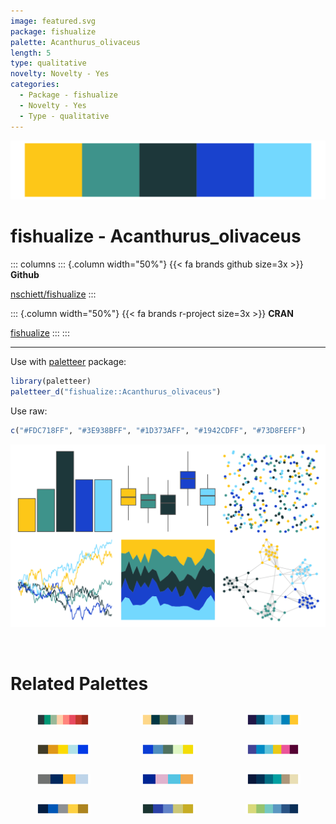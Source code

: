 ```yaml
---
image: featured.svg
package: fishualize
palette: Acanthurus_olivaceus
length: 5
type: qualitative
novelty: Novelty - Yes
categories:
  - Package - fishualize
  - Novelty - Yes
  - Type - qualitative
---
```


![](featured.svg)

# fishualize - Acanthurus_olivaceus 

::: columns
::: {.column width="50%"}
{{< fa brands github size=3x >}}
**Github**

[nschiett/fishualize](https://github.com/nschiett/fishualize)
:::

::: {.column width="50%"}
{{< fa brands r-project size=3x >}}
**CRAN**

[fishualize](https://CRAN.R-project.org/package=fishualize)
:::
:::

<hr> 

Use with [paletteer](https://emilhvitfeldt.github.io/paletteer/) package:

```r
library(paletteer)
paletteer_d("fishualize::Acanthurus_olivaceus")
```

Use raw:

```r
c("#FDC718FF", "#3E938BFF", "#1D373AFF", "#1942CDFF", "#73D8FEFF")
``` 

![](examples.png) 

<br>

# Related Palettes

<div class="list" style="display: grid; grid-template-columns: auto auto auto;"> <figure class="figure">
<a href="../../awtools/a_palette/"> <img src="../../awtools/a_palette/featured.svg" style="width: 100%;" class="figure-img"></a>
</figure> <figure class="figure">
<a href="../../nationalparkcolors/Acadia/"> <img src="../../nationalparkcolors/Acadia/featured.svg" style="width: 100%;" class="figure-img"></a>
</figure> <figure class="figure">
<a href="../../nbapalettes/hornets_believe/"> <img src="../../nbapalettes/hornets_believe/featured.svg" style="width: 100%;" class="figure-img"></a>
</figure> <figure class="figure">
<a href="../../fishualize/Stegastes_partitus/"> <img src="../../fishualize/Stegastes_partitus/featured.svg" style="width: 100%;" class="figure-img"></a>
</figure> <figure class="figure">
<a href="../../fishualize/Pomacanthus_xanthometopon/"> <img src="../../fishualize/Pomacanthus_xanthometopon/featured.svg" style="width: 100%;" class="figure-img"></a>
</figure> <figure class="figure">
<a href="../../beyonce/X18/"> <img src="../../beyonce/X18/featured.svg" style="width: 100%;" class="figure-img"></a>
</figure> <figure class="figure">
<a href="../../nbapalettes/grizzlies_00s/"> <img src="../../nbapalettes/grizzlies_00s/featured.svg" style="width: 100%;" class="figure-img"></a>
</figure> <figure class="figure">
<a href="../../IslamicArt/samarqand2/"> <img src="../../IslamicArt/samarqand2/featured.svg" style="width: 100%;" class="figure-img"></a>
</figure> <figure class="figure">
<a href="../../beyonce/X19/"> <img src="../../beyonce/X19/featured.svg" style="width: 100%;" class="figure-img"></a>
</figure> <figure class="figure">
<a href="../../nbapalettes/mavericks_banner/"> <img src="../../nbapalettes/mavericks_banner/featured.svg" style="width: 100%;" class="figure-img"></a>
</figure> <figure class="figure">
<a href="../../lisa/VincentvanGogh/"> <img src="../../lisa/VincentvanGogh/featured.svg" style="width: 100%;" class="figure-img"></a>
</figure> <figure class="figure">
<a href="../../MetBrewer/Hokusai3/"> <img src="../../MetBrewer/Hokusai3/featured.svg" style="width: 100%;" class="figure-img"></a>
</figure> 
</div>
